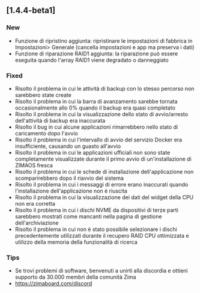 ## [1.4.4-beta1]
### New
- Funzione di ripristino aggiunta: ripristinare le impostazioni di fabbrica in Impostazioni> Generale (cancella impostazioni e app ma preserva i dati)
- Funzione di riparazione RAID1 aggiunta: la riparazione può essere eseguita quando l'array RAID1 viene degradato o danneggiato
### Fixed
- Risolto il problema in cui le attività di backup con lo stesso percorso non sarebbero state create
- Risolto il problema in cui la barra di avanzamento sarebbe tornata occasionalmente allo 0% quando il backup era quasi completato
- Risolto il problema in cui la visualizzazione dello stato di avvio/arresto dell'attività di backup era inaccurata
- Risolto il bug in cui alcune applicazioni rimarrebbero nello stato di caricamento dopo l'avvio
- Risolto il problema in cui l'intervallo di avvio del servizio Docker era insufficiente, causando un guasto all'avvio
- Risolto il problema in cui le applicazioni ufficiali non sono state completamente visualizzate durante il primo avvio di un'installazione di ZIMAOS fresca
- Risolto il problema in cui le schede di installazione dell'applicazione non scomparirebbero dopo il riavvio del sistema
- Risolto il problema in cui i messaggi di errore erano inaccurati quando l'installazione dell'applicazione non è riuscita
- Risolto il problema in cui la visualizzazione dei dati del widget della CPU non era corretta
- Risolto il problema in cui i dischi NVME da dispositivi di terze parti sarebbero mostrati come mancanti nella pagina di gestione dell'archiviazione
- Risolto il problema in cui non è stato possibile selezionare i dischi precedentemente utilizzati durante il recupero RAID
CPU ottimizzata e utilizzo della memoria della funzionalità di ricerca
### Tips
- Se trovi problemi di software, benvenuti a unirti alla discordia e ottieni supporto da 30.000 membri della comunità Zima
- <a href = "https://zimaboard.com/discord" target = "_ blank" style = "color: blue"> https://zimaboard.com/discord </a>

